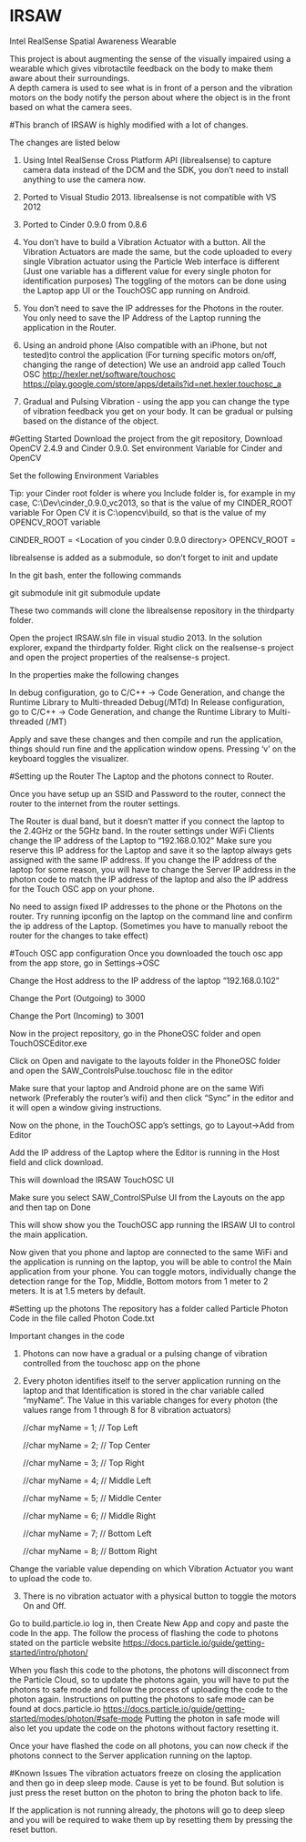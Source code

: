 # IRSAW
Intel RealSense Spatial Awareness Wearable 


This project is about augmenting the sense of the visually impaired using a wearable which gives vibrotactile feedback 
on the body to make them aware about their surroundings.  
A depth camera is used to see what is in front of a person and the vibration motors on the body notify the person 
about where the object is in the front based on what the camera sees. 


#This branch of IRSAW is highly modified with a lot of changes.

The changes are listed below

1.	Using Intel RealSense Cross Platform API (librealsense) to capture camera data instead of the DCM and the SDK, you don’t need to install anything to use the camera now.

2.	Ported to Visual Studio 2013. librealsense is not compatible with VS 2012

3.	Ported to Cinder 0.9.0 from 0.8.6

4.	You don’t have to build a Vibration Actuator with a button. All the Vibration Actuators are made the same, but the code uploaded to every single Vibration actuator using the Particle Web interface is different (Just one variable has a different value for every single photon for identification purposes) The toggling of the motors can be done using the Laptop app UI or the TouchOSC app running on Android.

5.	You don’t need to save the IP addresses for the Photons in the router. You only need to save the IP Address of the Laptop running the application in the Router.

6.	Using an android phone  (Also compatible with an iPhone, but not tested)to control the application (For turning specific motors on/off, changing the range of detection) We use an android app called Touch OSC http://hexler.net/software/touchosc https://play.google.com/store/apps/details?id=net.hexler.touchosc_a  

7.	Gradual and Pulsing Vibration - using the app you can change the type of vibration feedback you get on your body. It can be gradual or pulsing based on the distance of the object.

#Getting Started
Download the project from the git repository, Download OpenCV 2.4.9 and Cinder 0.9.0. Set environment Variable for Cinder and OpenCV

Set the following Environment Variables	

Tip: your Cinder root folder is where you Include folder is, for example in my case, 
C:\Dev\cinder_0.9.0_vc2013, so that is the value of my CINDER_ROOT variable
For Open CV it is C:\opencv\build, so that is the value of my OPENCV_ROOT variable

CINDER_ROOT = <Location of you cinder 0.9.0 directory>
OPENCV_ROOT = <Location of your OpenCV directory>

librealsense is added as a submodule, so don’t forget to init and update

In the git bash, enter the following commands

git submodule init
git submodule update

These two commands will clone the librealsense repository in the thirdparty folder.

Open the project IRSAW.sln file in visual studio 2013. In the solution explorer, expand the thirdparty folder. Right click on the realsense-s project and open the project properties of the realsense-s project.

In the properties make the following changes

In debug configuration, go to C/C++ -> Code Generation, and change the Runtime Library to Multi-threaded Debug(/MTd)
In Release configuration, go to C/C++ -> Code Generation, and change the Runtime Library to Multi-threaded (/MT)

Apply and save these changes and then compile and run the application, things should run fine and the application window opens. Pressing ‘v’ on the keyboard toggles the visualizer.


#Setting up the Router
The Laptop and the photons connect to Router.

Once you have setup up an SSID and Password to the router, connect the router to the internet from the router settings.

The Router is dual band, but it doesn’t matter if you connect the laptop to the 2.4GHz or the 5GHz band. In the router settings under WiFi Clients change the IP address of the Laptop to “192.168.0.102” Make sure you reserve this IP address for the Laptop and save it so the laptop always gets assigned with the same IP address. If you change the IP address of the laptop for some reason, you will have to change the Server IP address in the photon code to match the IP address of the laptop and also the IP address for the Touch OSC app on your phone.

No need to assign fixed IP addresses to the phone or the Photons on the router.
Try running ipconfig on the laptop on the command line and confirm the ip address of the Laptop. (Sometimes you have to manually reboot the router for the changes to take effect)

#Touch OSC app configuration
Once you downloaded the touch osc app from the app store, go in Settings->OSC

Change the Host address to the IP address of the laptop “192.168.0.102”

Change the Port (Outgoing) to 3000

Change the Port (Incoming) to 3001

Now in the project repository, go in the PhoneOSC folder and open TouchOSCEditor.exe

Click on Open and navigate to the layouts folder in the PhoneOSC folder and open the SAW_ControlsPulse.touchosc file in the editor

Make sure that your laptop and Android phone are on the same Wifi network (Preferably the router’s wifi) and then click “Sync” in the editor and it will open a window giving instructions.

Now on the phone, in the TouchOSC app’s settings, go to Layout->Add from Editor

Add the IP address of the Laptop where the Editor is running in the Host field and click download.

This will download the IRSAW TouchOSC UI

Make sure you select SAW_ControlSPulse UI from the Layouts on the app and then tap on Done

This will show show you the TouchOSC app running the IRSAW UI to control the main application.

Now given that you phone and laptop are connected to the same WiFi and the application is running on the laptop, you will be able to control the Main application from your phone. You can toggle motors, individually change the detection range for the Top, Middle, Bottom motors from 1 meter to 2 meters. It is at 1.5 meters by default.

#Setting up the photons
The repository has a folder called Particle Photon Code in the file called Photon Code.txt

Important changes in the code

1.	Photons can now have a gradual or a pulsing change of vibration controlled from the touchosc app on the phone

2.	Every photon identifies itself to the server application running on the laptop and that Identification is stored in the char variable called “myName”. The Value in this variable changes for every photon (the values range from 1 through 8 for 8 vibration actuators) 

      //char myName = 1;                        // Top Left

      //char myName = 2;                        // Top Center

      //char myName = 3;                        // Top Right

      //char myName = 4;                        // Middle Left

      //char myName = 5;                        // Middle Center

      //char myName = 6;                        // Middle Right

      //char myName = 7;                        // Bottom Left

      //char myName = 8;                        // Bottom Right

Change the variable value depending on which Vibration Actuator you want to upload the code to.

3. There is no vibration actuator with a physical button to toggle the motors On and Off.

Go to build.particle.io log in, then Create New App and copy and paste the code In the app. The follow the process of flashing the code to photons stated on the particle website
https://docs.particle.io/guide/getting-started/intro/photon/ 

When you flash this code to the photons, the photons will disconnect from the Particle Cloud, so to update the photons again, you will have to put the photons to safe mode and follow the process of uploading the code to the photon again. Instructions on putting the photons to safe mode can be found at docs.particle.io https://docs.particle.io/guide/getting-started/modes/photon/#safe-mode Putting the photon in safe mode will also let you update the code on the photons without factory resetting it.

Once your have flashed the code on all photons, you can now check if the photons connect to the Server application running on the laptop. 

#Known Issues
The vibration actuators freeze on closing the application and then go in deep sleep mode. Cause is yet to be found. But solution is just press the reset button on the photon to bring the photon back to life. 

If the application is not running already, the photons will go to deep sleep and you will be required to wake them up by resetting them by pressing the reset button. 

